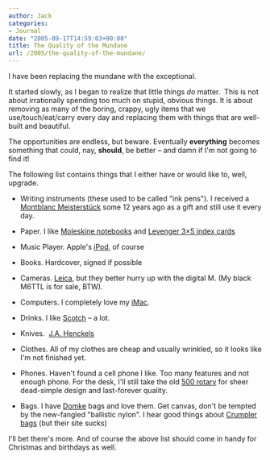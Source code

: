 ```yaml
---
author: Jack
categories:
- Journal
date: "2005-09-17T14:59:03+00:00"
title: The Quality of the Mundane
url: /2005/the-quality-of-the-mundane/
---
```


I have been replacing the mundane with the exceptional.

It started slowly, as I began to realize that little things _do_ matter.&nbsp; This is not about irrationally spending too much on stupid, obvious things. It is about removing as many of the boring, crappy, ugly items that we use/touch/eat/carry every day and replacing them with things that are well-built and beautiful.

The opportunities are endless, but beware. Eventually **everything** becomes something that could, nay, **should**, be better &#8211; and damn if I'm not going to find it!

The following list contains things that I either have or would like to, well, upgrade.

</p> 

  * Writing instruments (these used to be called "ink pens"). I received a [Montblanc Meisterst&#252;ck][1] some 12 years ago as a gift and still use it every day. 


  * Paper. I like [Moleskine notebooks][2] and [Levenger 3&#215;5 index cards][3]


  * Music Player. Apple's [iPod][4], of course


  * Books. Hardcover, signed if possible


  * Cameras. [Leica][5], but they better hurry up with the digital M. (My black M6TTL is for sale, BTW).


  * Computers. I completely love my [iMac][6].


  * Drinks. I like [Scotch][7] &#8211; a lot.


  * Knives.&nbsp; [J.A. Henckels][8]


  * Clothes. All of my clothes are cheap and usually wrinkled, so it looks like I'm not finished yet.


  * Phones. Haven't found a cell phone I like. Too many features and not enough phone. For the desk, I'll still take the old [500 rotary][9] for sheer dead-simple design and last-forever quality.


  * Bags. I have [Domke][10] bags and love them. Get canvas, don't be tempted by the new-fangled "ballistic nylon". I hear good things about [Crumpler bags][11] (but their site sucks)
</ul> 

I'll bet there's more. And of course the above list should come in handy for Christmas and birthdays as well.

 [1]: http://www.montblanc.com/
 [2]: http://en.wikipedia.org/wiki/Moleskine
 [3]: http://www.levenger.com/PAGETEMPLATES/NAVIGATION/PRDPREVIEW.ASP?Params=category=322-324|level=2-3|link=LN
 [4]: http://www.apple.com/ipod/
 [5]: http://www.leica-camera.com/produkte/msystem/index_e.html
 [6]: http://www.apple.com/imac/
 [7]: http://www.scotchwhisky.com/focus/lagavulin.htm
 [8]: http://www.amazon.com/exec/obidos/tg/detail/-/B00004RFLJ/
 [9]: http://oldphones.com/Detail.bok?no=11
 [10]: http://www.tiffen.com/products.html?tablename=domke
 [11]: http://www.crumpler.com.au/home.php